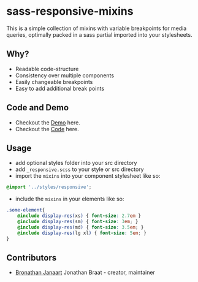 # sass-responsive-mixins

This is a simple collection of mixins with variable breakpoints for media queries, optimally packed in a sass partial imported into your stylesheets.

## Why?

* Readable code-structure
* Consistency over multiple components
* Easily changeable breakpoints
* Easy to add additional break points

## Code and Demo

* Checkout the [Demo](https://www.google.com) here.
* Checkout the [Code](https://github.com/JohnBra/sass-responsive-mixins/blob/master/src/styles/_responsive.scss) here.

## Usage

* add optional styles folder into your src directory
* add ``_responsive.scss`` to your style or src directory
* import the ``mixins`` into your component stylesheet like so:
```scss
@import '../styles/responsive';
```
* include the ``mixins`` in your elements like so:
```scss
.some-element{
    @include display-res(xs) { font-size: 2.7em }
    @include display-res(sm) { font-size: 3em; }
    @include display-res(md) { font-size: 3.5em; }
    @include display-res(lg xl) { font-size: 5em; }
}
```

## Contributors

* [Bronathan Janaart](https://github.com/JohnBra/) Jonathan Braat - creator, maintainer